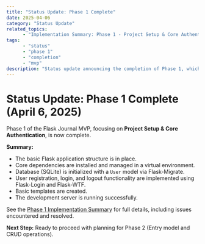 ```yaml
---
title: "Status Update: Phase 1 Complete"
date: 2025-04-06
category: "Status Update"
related_topics:
      - "Implementation Summary: Phase 1 - Project Setup & Core Authentication" # Link to ../implementation/01-phase-one-summary.md
tags:
      - "status"
      - "phase 1"
      - "completion"
      - "mvp"
description: "Status update announcing the completion of Phase 1, which focused on initial project setup and core user authentication features."
---
```


# Status Update: Phase 1 Complete (April 6, 2025)

Phase 1 of the Flask Journal MVP, focusing on **Project Setup & Core Authentication**, is now complete.

**Summary:**
-   The basic Flask application structure is in place.
-   Core dependencies are installed and managed in a virtual environment.
-   Database (SQLite) is initialized with a `User` model via Flask-Migrate.
-   User registration, login, and logout functionality are implemented using Flask-Login and Flask-WTF.
-   Basic templates are created.
-   The development server is running successfully.

See the [Phase 1 Implementation Summary](../implementation/01-phase-one-summary.md) for full details, including issues encountered and resolved.

**Next Step:** Ready to proceed with planning for Phase 2 (Entry model and CRUD operations).
